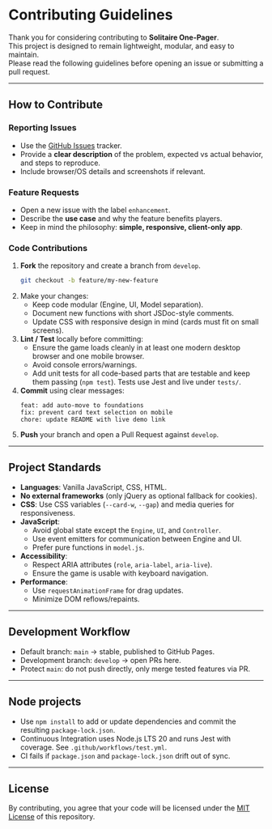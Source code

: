 # Contributing Guidelines

Thank you for considering contributing to **Solitaire One-Pager**.  
This project is designed to remain lightweight, modular, and easy to maintain.  
Please read the following guidelines before opening an issue or submitting a pull request.

---

## How to Contribute

### Reporting Issues
- Use the [GitHub Issues](../../issues) tracker.  
- Provide a **clear description** of the problem, expected vs actual behavior, and steps to reproduce.  
- Include browser/OS details and screenshots if relevant.

### Feature Requests
- Open a new issue with the label `enhancement`.  
- Describe the **use case** and why the feature benefits players.  
- Keep in mind the philosophy: **simple, responsive, client-only app**.

### Code Contributions
1. **Fork** the repository and create a branch from `develop`.  
   ```bash
   git checkout -b feature/my-new-feature
   ```
2. Make your changes:
   - Keep code modular (Engine, UI, Model separation).
   - Document new functions with short JSDoc-style comments.
   - Update CSS with responsive design in mind (cards must fit on small screens).
3. **Lint / Test** locally before committing:
   - Ensure the game loads cleanly in at least one modern desktop browser and one mobile browser.
   - Avoid console errors/warnings.
   - Add unit tests for all code-based parts that are testable and keep them passing (`npm test`). Tests use Jest and live under `tests/`.
4. **Commit** using clear messages:
   ```
   feat: add auto-move to foundations
   fix: prevent card text selection on mobile
   chore: update README with live demo link
   ```
5. **Push** your branch and open a Pull Request against `develop`.

---

## Project Standards

- **Languages**: Vanilla JavaScript, CSS, HTML.  
- **No external frameworks** (only jQuery as optional fallback for cookies).  
- **CSS**: Use CSS variables (`--card-w`, `--gap`) and media queries for responsiveness.  
- **JavaScript**:
  - Avoid global state except the `Engine`, `UI`, and `Controller`.
  - Use event emitters for communication between Engine and UI.
  - Prefer pure functions in `model.js`.
- **Accessibility**: 
  - Respect ARIA attributes (`role`, `aria-label`, `aria-live`).
  - Ensure the game is usable with keyboard navigation.
- **Performance**:
  - Use `requestAnimationFrame` for drag updates.
  - Minimize DOM reflows/repaints.

---

## Development Workflow

- Default branch: `main` → stable, published to GitHub Pages.  
- Development branch: `develop` → open PRs here.  
- Protect `main`: do not push directly, only merge tested features via PR.

---

## Node projects

- Use `npm install` to add or update dependencies and commit the resulting `package-lock.json`.
- Continuous Integration uses Node.js LTS 20 and runs Jest with coverage. See `.github/workflows/test.yml`.
- CI fails if `package.json` and `package-lock.json` drift out of sync.

---

## License

By contributing, you agree that your code will be licensed under the [MIT License](LICENSE) of this repository.
